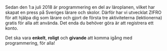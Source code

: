 <!-- Template: Call to Action -->
<!-- Link: /zifro-home/erbjudande/ -->
<!-- Page name: Erbjudande -->
<!-- Section Title: Testa att använda ZIFRO i din undervisning -->
<!-- Section Subtitle: Vi vill ge alla Sveriges lärare och elever en sjysst introduktion till textprogrammering i höstadiet -->
<!-- Text: -->

Sedan den 1:a juli 2018 är programmering en del av läroplanen, vilket har skapat en press på Sveriges lärare och skolor. Därför har vi utvecklat ZIFRO för att hjälpa dig som lärare och gjort de första tre aktiviteterna (lektionerna) gratis för alla att använda. Det enda du behöver göra är att registrera ett konto.

Det ska vara **enkelt**, **roligt** och **givande** att komma igång med programmering, för alla!

<!-- Download PDF Link: {empty} -->
<!-- Download PDF Text: {empty} -->
<!-- Button Text: Läs mer! -->
<!-- Button Link: /testa-zifro -->
<!-- Get Offer Link: {empty} -->
<!-- Get Offer Text: {empty} -->

